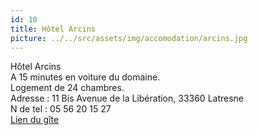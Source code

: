 ```yaml
---
id: 10
title: Hôtel Arcins
picture: ../../src/assets/img/accomodation/arcins.jpg
---
```

Hôtel Arcins  
A 15 minutes en voiture du domaine.  
Logement de 24 chambres.  
Adresse : 11 Bis Avenue de la Libération, 33360 Latresne  
N de tel : 05 56 20 15 27  
[Lien du gîte](https://hotel-arcins.fr/chambre/page/2/)
